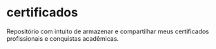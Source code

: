 # certificados
Repositório com intuito de armazenar e compartilhar meus certificados profissionais e conquistas acadêmicas.
